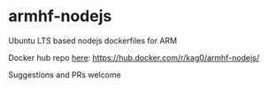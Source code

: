 # armhf-nodejs
Ubuntu LTS based nodejs dockerfiles for ARM

Docker hub repo [here](https://hub.docker.com/r/kag0/armhf-nodejs/): https://hub.docker.com/r/kag0/armhf-nodejs/

Suggestions and PRs welcome
